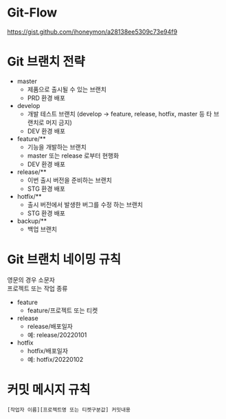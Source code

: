 # Git-Flow

https://gist.github.com/ihoneymon/a28138ee5309c73e94f9

# Git 브랜치 전략

- master
  - 제품으로 출시될 수 있는 브랜치
  - PRD 환경 배포
- develop
  - 개발 테스트 브랜치 (develop -> feature, release, hotfix, master 등 타 브랜치로 머지 금지)
  - DEV 환경 배포
- feature/\*\*
  - 기능을 개발하는 브랜치
  - master 또는 release 로부터 현행화
  - DEV 환경 배포
- release/\*\*
  - 이번 출시 버전을 준비하는 브랜치
  - STG 환경 배포
- hotfix/\*\*
  - 출시 버전에서 발생한 버그를 수정 하는 브랜치
  - STG 환경 배포
- backup/\*\*
  - 백업 브랜치

# Git 브랜치 네이밍 규칙

영문의 경우 소문자  
프로젝트 또는 작업 종류

- feature
  - feature/프로젝트 또는 티켓
- release
  - release/배포일자
  - 예: release/20220101
- hotfix
  - hotfix/배포일자
  - 예: hotfix/20220102

# 커밋 메시지 규칙

`[작업자 이름][프로젝트명 또는 티켓구분값] 커밋내용`
